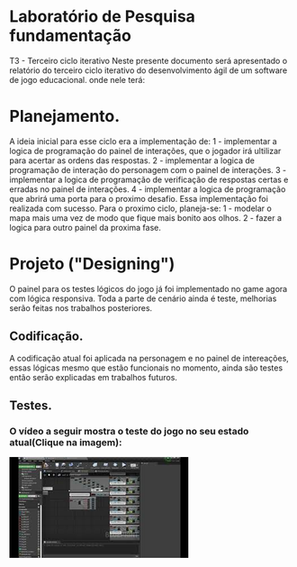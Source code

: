 
# Laboratório de Pesquisa fundamentação
T3 - Terceiro ciclo iterativo
Neste presente documento será apresentado o relatório do terceiro ciclo iterativo do desenvolvimento ágil de um software de jogo educacional.
onde nele terá:
# Planejamento.
A ideia inicial para esse ciclo era a implementação de:
1 - implementar a logica de programação do painel de interações, que o jogador irá ultilizar para acertar as ordens das respostas.
2 - implementar a logica de programação de interação do personagem com o painel de interações.
3 - implementar a logica de programação de verificação de respostas certas e erradas no painel de interações.
4 - implementar a logica de programação que abrirá uma porta para o proximo desafio.
Essa implementação foi realizada com sucesso.
Para o proximo ciclo, planeja-se:
1 - modelar o mapa mais uma vez de modo que fique mais bonito aos olhos.
2 - fazer a logica para outro painel da proxima fase.
# Projeto ("Designing")
O painel para os testes lógicos do jogo já foi implementado no game agora com lógica responsiva.
Toda a parte de cenário ainda é teste, melhorias serão feitas nos trabalhos posteriores.

## Codificação.

A codificação atual foi aplicada na personagem e no painel de intereações, essas lógicas mesmo que estão funcionais no momento, ainda são testes então serão explicadas em trabalhos futuros.

## Testes. 

### O vídeo a seguir mostra o teste do jogo no seu estado atual(Clique na imagem):
[![Vídeo de teste_0.2](https://github.com/Laffaiety/Laboratorio-de-Pesquisa-fundamentacao_3/blob/main/dwdw.png)](https://youtu.be/TJJC8ZVqTv4 "Vídeo de Teste_0.3")
